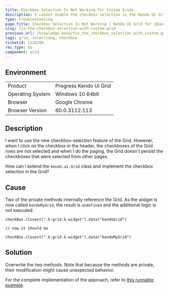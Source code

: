 ```yaml
---
title: Checkbox Selection Is Not Working for Custom Grids
description: I cannot enable the checkbox selection in the Kendo UI Grid and use it in combination with the kendo.ui.Grid class.
type: troubleshooting
page_title: Checkbox Selection Is Not Working | Kendo UI Grid for jQuery
slug: fix-the-checkbox-selection-with-custom-grid
previous_url: /knowledge-base/fix_the_checkbox_selection_with_custom_grid
tags: grid, selectiong, checkbox
ticketid: 1128288
res_type: kb
component: grid
---
```


## Environment

<table>
 <tr>
  <td>Product</td>
  <td>Progress Kendo UI Grid</td>
 </tr>
 <tr>
  <td>Operating System</td>
  <td>Windows 10 64bit</td>
 </tr>
 <tr>
  <td>Browser</td>
  <td>Google Chrome</td>
 </tr>
 <tr>
  <td>Browser Version</td>
  <td>60.0.3112.113</td>
 </tr>
</table>

## Description

I want to use the new checkbox-selection feature of the Grid. However, when I click on the checkbox in the header, the checkboxes of the Grid rows are not selected and when I do the paging, the Grid doesn't persist the checkboxes that were selected from other pages.

How can I extend the `kendo.ui.Grid` class and implement the checkbox selection in the Grid?

## Cause

Two of the private methods internally reference the Grid. As the widget is now called `kendoMyGrid`, the result is `undefined` and the additional logic is not executed.  

```
checkBox.closest(".k-grid.k-widget").data("kendoGrid")

// now it should be

checkBox.closest(".k-grid.k-widget").data("kendoMyGrid")
```

## Solution

Overwrite the two methods. Note that because the methods are private, their modification might cause unexpected behavior.  

For the complete implementation of the approach, refer to [this runnable example](https://dojo.telerik.com/usiZiM/2).  
